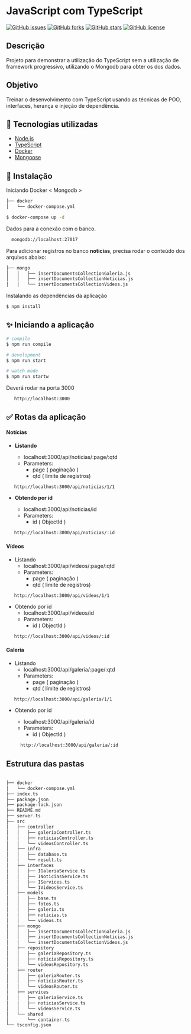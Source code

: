 # JavaScript com TypeScript

[![GitHub issues](https://img.shields.io/github/issues/devfullstack77/cadastro-nestjs)](https://github.com/devfullstack77/cadastro-nestjs/issues) [![GitHub forks](https://img.shields.io/github/forks/devfullstack77/cadastro-nestjs)](https://github.com/devfullstack77/cadastro-nestjs/network) [![GitHub stars](https://img.shields.io/github/stars/devfullstack77/cadastro-nestjs)](https://github.com/devfullstack77/cadastro-nestjs/stargazers) [![GitHub license](https://img.shields.io/github/license/devfullstack77/cadastro-nestjs)](https://github.com/devfullstack77/cadastro-nestjs/blob/main/LICENSE)

## Descrição

Projeto para demonstrar a utilização do TypeScript sem a utilização de framework progressivo, utilizando o Mongodb para obter os dos dados.

## Objetivo
Treinar o desenvolvimento com TypeScript usando as técnicas de POO, interfaces, herança e injeção de dependência.

## 🚀 Tecnologias utilizadas

- [Node.js](https://nodejs.org/en/)
- [TypeScript](https://www.typescriptlang.org/)
- [Docker](https://docs.docker.com/)
- [Mongoose](https://mongoosejs.com/)


## 🎲 Instalação

Iniciando Docker < Mongodb >

```bash
├── docker
│   └── docker-compose.yml

$ docker-compose up -d
```

Dados para a conexão com o banco.

```bash
  mongodb://localhost:27017
```

Para adicionar registros no banco <b>noticias</b>, precisa rodar o conteúdo dos arquivos abaixo:

```bash
├── mongo
│   │   ├── insertDocumentsCollectionGaleria.js
│   │   ├── insertDocumentsCollectionNoticias.js
│   │   └── insertDocumentsCollectionVideos.js
```

Instalando as dependências da aplicação

```bash
$ npm install
```

## ✨ Iniciando a aplicação

```bash
# compile
$ npm run compile

# development
$ npm run start

# watch mode
$ npm run startw
```

Deverá rodar na porta 3000

```bash
   http://localhost:3000
```

## ✅ Rotas da aplicação

#### Notícias

- <b>Listando</b>

  - localhost:3000/api/noticias/:page/:qtd
  - Parameters:
    - page ( paginação )
    - qtd ( limite de registros)

```bash
   http://localhost:3000/api/noticias/1/1
```

- <b>Obtendo por id</b>

  - localhost:3000/api/noticias/id
  - Parameters:
    - id ( ObjectId )

```bash
   http://localhost:3000/api/noticias/:id
```

#### Vídeos

- Listando
  - localhost:3000/api/videos/:page/:qtd
  - Parameters:
    - page ( paginação )
    - qtd ( limite de registros)

```bash
   http://localhost:3000/api/videos/1/1
```

- Obtendo por id
  - localhost:3000/api/videos/id
  - Parameters:
    - id ( ObjectId )

```bash
   http://localhost:3000/api/videos/:id
```

#### Galeria

- Listando
  - localhost:3000/api/galeria/:page/:qtd
  - Parameters:
    - page ( paginação )
    - qtd ( limite de registros)

```bash
   http://localhost:3000/api/galeria/1/1
```

- Obtendo por id
  - localhost:3000/api/galeria/id
  - Parameters:
    - id ( ObjectId )

  ```bash
    http://localhost:3000/api/galeria/:id
  ```

## Estrutura das pastas

```bash
 
├── docker
│   └── docker-compose.yml
├── index.ts
├── package.json
├── package-lock.json
├── README.md
├── server.ts
├── src
│   ├── controller
│   │   ├── galeriaController.ts
│   │   ├── noticiasController.ts
│   │   └── videosController.ts
│   ├── infra
│   │   ├── database.ts
│   │   └── result.ts
│   ├── interfaces
│   │   ├── IGaleriaService.ts
│   │   ├── INoticiasService.ts
│   │   ├── IServices.ts
│   │   └── IVideosService.ts
│   ├── models
│   │   ├── base.ts
│   │   ├── fotos.ts
│   │   ├── galeria.ts
│   │   ├── noticias.ts
│   │   └── videos.ts
│   ├── mongo
│   │   ├── insertDocumentsCollectionGaleria.js
│   │   ├── insertDocumentsCollectionNoticias.js
│   │   └── insertDocumentsCollectionVideos.js
│   ├── repository
│   │   ├── galeriaRepository.ts
│   │   ├── noticiasRepository.ts
│   │   └── videosRepository.ts
│   ├── router
│   │   ├── galeriaRouter.ts
│   │   ├── noticiasRouter.ts
│   │   └── videosRouter.ts
│   ├── services
│   │   ├── galeriaService.ts
│   │   ├── noticiasService.ts
│   │   └── videosService.ts
│   └── shared
│       └── container.ts
└── tsconfig.json

```
